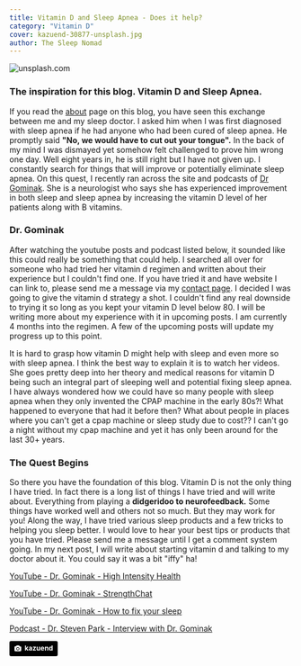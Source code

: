 ```yaml
---
title: Vitamin D and Sleep Apnea - Does it help?
category: "Vitamin D"
cover: kazuend-30877-unsplash.jpg
author: The Sleep Nomad
---
```


![unsplash.com](./kazuend-30877-unsplash.jpg)

### The inspiration for this blog. Vitamin D and Sleep Apnea.

If you read the [about](/about/) page on this blog, you have seen this exchange between me and my sleep doctor. I asked him when I was first diagnosed with sleep apnea if he had anyone who had been cured of sleep apnea. He promptly said **"No, we would have to cut out your tongue".** In the back of my mind I was dismayed yet somehow felt challenged to prove him wrong one day. Well eight years in, he is still right but I have not given up. I constantly search for things that will improve or potentially eliminate sleep apnea. On this quest, I recently ran across the site and podcasts of [Dr Gominak](https://drgominak.com/). She is a neurologist who says she has experienced improvement in both sleep and sleep apnea by increasing the vitamin D level of her patients along with B vitamins.

### Dr. Gominak

After watching the youtube posts and podcast listed below, it sounded like this could really be something that could help. I searched all over for someone who had tried her vitamin d regimen and written about their experience but I couldn't find one. If you have tried it and have website I can link to, please send me a message via my [contact page](/contact/). I decided I was going to give the vitamin d strategy a shot. I couldn't find any real downside to trying it so long as you kept your vitamin D level below 80. I will be writing more about my experience with it in upcoming posts. I am currently 4 months into the regimen. A few of the upcoming posts will update my progress up to this point.

It is hard to grasp how vitamin D might help with sleep and even more so with sleep apnea. I think the best way to explain it is to watch her videos. She goes pretty deep into her theory and medical reasons for vitamin D being such an integral part of sleeping well and potential fixing sleep apnea. I have always wondered how we could have so many people with sleep apnea when they only invented the CPAP machine in the early 80s?! What happened to everyone that had it before then? What about people in places where you can't get a cpap machine or sleep study due to cost?? I can't go a night without my cpap machine and yet it has only been around for the last 30+ years.

### The Quest Begins

So there you have the foundation of this blog. Vitamin D is not the only thing I have tried. In fact there is a long list of things I have tried and will write about. Everything from playing a **didgeridoo to neurofeedback.** Some things have worked well and others not so much. But they may work for you! Along the way, I have tried various sleep products and a few tricks to helping you sleep better. I would love to hear your best tips or products that you have tried. Please send me a message until I get a comment system going. In my next post, I will write about starting vitamin d and talking to my doctor about it. You could say it was a bit "iffy" ha!

[YouTube - Dr. Gominak - High Intensity Health](https://www.youtube.com/watch?v=74F22bjBmqE)

[YouTube - Dr. Gominak - StrengthChat](https://www.youtube.com/watch?v=DeJM2SDkKn4)

[YouTube - Dr. Gominak - How to fix your sleep](https://www.youtube.com/watch?v=uj8FTWCb010)

[Podcast - Dr. Steven Park - Interview with Dr. Gominak](http://doctorstevenpark.com/?s=gominak)

<a style="background-color:black;color:white;text-decoration:none;padding:4px 6px;font-family:-apple-system, BlinkMacSystemFont, &quot;San Francisco&quot;, &quot;Helvetica Neue&quot;, Helvetica, Ubuntu, Roboto, Noto, &quot;Segoe UI&quot;, Arial, sans-serif;font-size:12px;font-weight:bold;line-height:1.2;display:inline-block;border-radius:3px" href="https://unsplash.com/@kazuend?utm_medium=referral&amp;utm_campaign=photographer-credit&amp;utm_content=creditBadge" target="_blank" rel="noopener noreferrer" title="Download free do whatever you want high-resolution photos from kazuend"><span style="display:inline-block;padding:2px 3px"><svg xmlns="http://www.w3.org/2000/svg" style="height:12px;width:auto;position:relative;vertical-align:middle;top:-1px;fill:white" viewBox="0 0 32 32"><title>unsplash-logo</title><path d="M20.8 18.1c0 2.7-2.2 4.8-4.8 4.8s-4.8-2.1-4.8-4.8c0-2.7 2.2-4.8 4.8-4.8 2.7.1 4.8 2.2 4.8 4.8zm11.2-7.4v14.9c0 2.3-1.9 4.3-4.3 4.3h-23.4c-2.4 0-4.3-1.9-4.3-4.3v-15c0-2.3 1.9-4.3 4.3-4.3h3.7l.8-2.3c.4-1.1 1.7-2 2.9-2h8.6c1.2 0 2.5.9 2.9 2l.8 2.4h3.7c2.4 0 4.3 1.9 4.3 4.3zm-8.6 7.5c0-4.1-3.3-7.5-7.5-7.5-4.1 0-7.5 3.4-7.5 7.5s3.3 7.5 7.5 7.5c4.2-.1 7.5-3.4 7.5-7.5z"></path></svg></span><span style="display:inline-block;padding:2px 3px">kazuend</span></a>
